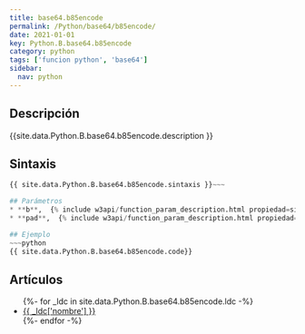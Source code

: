 ```yaml
---
title: base64.b85encode
permalink: /Python/base64/b85encode/
date: 2021-01-01
key: Python.B.base64.b85encode
category: python
tags: ['funcion python', 'base64']
sidebar: 
  nav: python
---
```


## Descripción
{{site.data.Python.B.base64.b85encode.description }}

## Sintaxis
~~~python
{{ site.data.Python.B.base64.b85encode.sintaxis }}~~~

## Parámetros
* **b**,  {% include w3api/function_param_description.html propiedad=site.data.Python.B.base64.b85encode valor="b" %}
* **pad**,  {% include w3api/function_param_description.html propiedad=site.data.Python.B.base64.b85encode valor="pad" %}

## Ejemplo
~~~python
{{ site.data.Python.B.base64.b85encode.code}}
~~~

## Artículos
<ul>
{%- for _ldc in site.data.Python.B.base64.b85encode.ldc -%}
   <li>
       <a href="{{_ldc['url'] }}">{{ _ldc['nombre'] }}</a>
   </li>
{%- endfor -%}
</ul>
